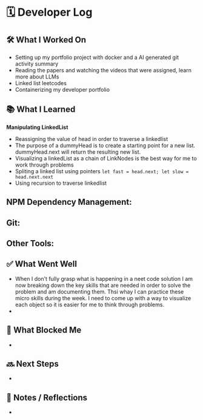 
# 🗓️ Developer Log

## 🛠 What I Worked On
- Setting up my portfolio project with docker and a AI generated git activity summary 
- Reading the papers and watching the videos that were assigned, learn more about LLMs 
- Linked list leetcodes 
- Containerizing my developer portfolio 

## 📚 What I Learned
**Manipulating LinkedList**
- Reassigning the value of head in order to traverse a linkedlist 
- The purpose of a dummyHead is to create a starting point for a new list. dummyHead.next will return the resulting new list. 
- Visualizing a linkedList as a chain of LinkNodes is the best way for me to work through problems
- Spliting a linked list using pointers ``` let fast = head.next; let slow = head.next.next ```
- Using recursion to traverse linkedlist ```  ```

**NPM Dependency Management:**
- 

**Git:**
- 

**Other Tools:**
- 


## ✅ What Went Well
- When I don't fully grasp what is happening in a neet code solution I am now breaking down the key skills that are needed in order to solve the problem and am documenting them. Thsi whay I can practice these micro skills during the week. I need to come up with a way to visualize each object so it is easier for me to think through problems. 
- 

## 🚧 What Blocked Me
- 

## 🔜 Next Steps
- 

## 📝 Notes / Reflections
- 
